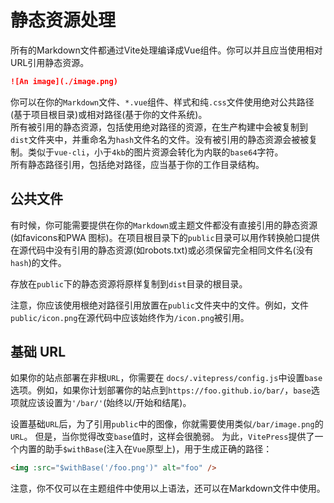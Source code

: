 # 静态资源处理
所有的Markdown文件都通过Vite处理编译成Vue组件。你可以并且应当使用相对URL引用静态资源。
```md
![An image](./image.png)
```
你可以在你的`Markdown`文件、`*.vue`组件、样式和纯`.css`文件使用绝对公共路径(基于项目根目录)或相对路径(基于你的文件系统)。<br>
所有被引用的静态资源，包括使用绝对路径的资源，在生产构建中会被复制到`dist`文件夹中，并重命名为`hash`文件名的文件。没有被引用的静态资源会被被复制。类似于`vue-cli`，小于`4kb`的图片资源会转化为内联的`base64`字符。<br>
所有静态路径引用，包括绝对路径，应当基于你的工作目录结构。

## 公共文件
有时候，你可能需要提供在你的`Markdown`或主题文件都没有直接引用的静态资源(如favicons和PWA 图标)。在项目根目录下的`public`目录可以用作转换舱口提供在源代码中没有引用的静态资源(如robots.txt)或必须保留完全相同文件名(没有`hash`)的文件。

存放在`public`下的静态资源将原样复制到`dist`目录的根目录。<br>

注意，你应该使用根绝对路径引用放置在`public`文件夹中的文件。例如，文件`public/icon.png`在源代码中应该始终作为`/icon.png`被引用。<br>

## 基础 URL
如果你的站点部署在非根`URL`，你需要在 `docs/.vitepress/config.js`中设置`base`选项。例如，如果你计划部署你的站点到`https://foo.github.io/bar/`，`base`选项就应该设置为`'/bar/'`(始终以/开始和结尾)。<br>

设置基础`URL`后，为了引用`public`中的图像，你就需要使用类似`/bar/image.png`的`URL`。 但是，当你觉得改变`base`值时，这样会很脆弱。 为此，`VitePress`提供了一个内置的助手`$withBase`(注入在`Vue`原型上)，用于生成正确的路径：
```html
<img :src="$withBase('/foo.png')" alt="foo" />
```
注意，你不仅可以在主题组件中使用以上语法，还可以在Markdown文件中使用。

